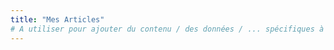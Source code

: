 ```yaml
---
title: "Mes Articles"
# A utiliser pour ajouter du contenu / des données / ... spécifiques à la section courrante (Projets)
---
```


